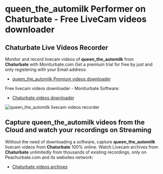 # queen_the_automilk Performer on Chaturbate - Free LiveCam videos downloader

## Chaturbate Live Videos Recorder

Monitor and record livecam videos of **queen_the_automilk** from **Chaturbate** with Moniturbate.com
Get a premium trial for free by just and only registering with your Email address:
* [queen_the_automilk Premium videos downloader](https://moniturbate.com/request-demo-licence-key.html)

Free livecam videos downloader - Moniturbate Software:
* [Chaturbate videos downloader](https://moniturbate.com/moniturbate-download-software.html)

![queen_the_automilk livecam videos recorder](https://peachurnet.com/templates/moniturbate-software.png)


## Capture queen_the_automilk videos from the Cloud and watch your recordings on Streaming

Without the need of downloading a software, capture **queen_the_automilk** livecam videos from **Chaturbate** 100% online.
Watch Livecam archives from **Chaturbate** unlimitedly from thousands of existing recordings, only on Peachurbate.com and its websites network:
* [Chaturbate videos archives](https://peachurnet.com/)